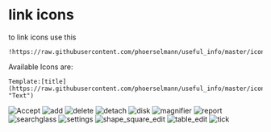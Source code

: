# link icons

to link icons use this

```code
!https://raw.githubusercontent.com/phoerselmann/useful_info/master/icons/accept.png!
```

Available Icons are:

```code
Template:[title](https://raw.githubusercontent.com/phoerselmann/useful_info/master/icons/icon.png "Text")
```

![Accept](https://raw.githubusercontent.com/phoerselmann/useful_info/master/icons/accept.png "Accept")
![add](https://raw.githubusercontent.com/phoerselmann/useful_info/master/icons/add.png "add")
![delete](https://raw.githubusercontent.com/phoerselmann/useful_info/master/icons/delete.png "delete")
![detach](https://raw.githubusercontent.com/phoerselmann/useful_info/master/icons/detach.png "detach")
![disk](https://raw.githubusercontent.com/phoerselmann/useful_info/master/icons/disk.png "disk")
![magnifier](https://raw.githubusercontent.com/phoerselmann/useful_info/master/icons/magnifier.png "magnifier")
![report](https://raw.githubusercontent.com/phoerselmann/useful_info/master/icons/report.png "report")
![searchglass](https://raw.githubusercontent.com/phoerselmann/useful_info/master/icons/searchglass.png "searchglass")
![settings](https://raw.githubusercontent.com/phoerselmann/useful_info/master/icons/settings.png "settings")
![shape_square_edit](https://raw.githubusercontent.com/phoerselmann/useful_info/master/icons/shape_square_edit.png "shape_square_edit")
![table_edit](https://raw.githubusercontent.com/phoerselmann/useful_info/master/icons/table_edit.png "table_edit")
![tick](https://raw.githubusercontent.com/phoerselmann/useful_info/master/icons/tick.png "tick")
